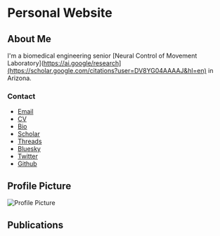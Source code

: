 # Personal Website

## About Me

I'm a biomedical engineering senior [Neural Control of Movement Laboratory](https://ai.google/research](https://scholar.google.com/citations?user=DV8YG04AAAAJ&hl=en) in Arizona.

<!-- Add your bio or description here -->

### Contact

- [Email](mailto:your.email@example.com)
- [CV](data/YourCV.pdf)
- [Bio](data/YourBio.txt)
- [Scholar](https://scholar.google.com/)
- [Threads](https://www.threads.net/)
- [Bluesky](https://bsky.app/)
- [Twitter](https://twitter.com/your_twitter_handle)
- [Github](https://github.com/your_username)

## Profile Picture

![Profile Picture](images/your_profile_picture.jpg)

## Publications
<!-- Add more sections for your research, projects, etc. -->
